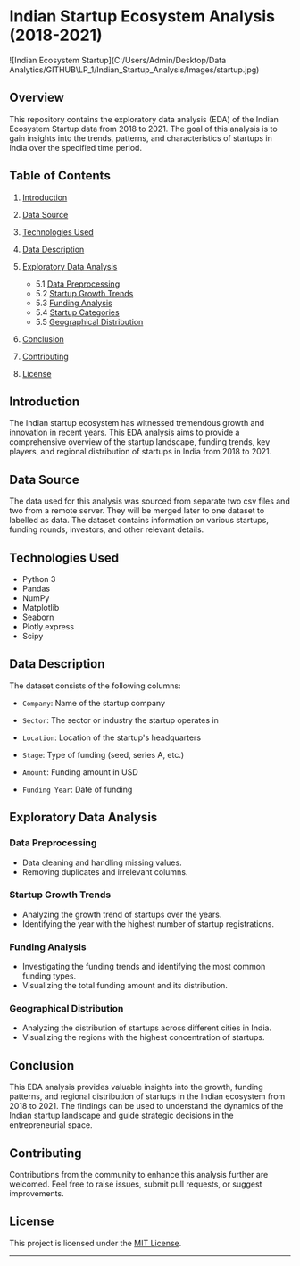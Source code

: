 # Indian Startup Ecosystem Analysis (2018-2021)

![Indian Ecosystem Startup](C:/Users/Admin/Desktop/Data Analytics/GITHUB\LP_1/Indian_Startup_Analysis/Images/startup.jpg) 

## Overview

This repository contains the exploratory data analysis (EDA) of the Indian Ecosystem Startup data from 2018 to 2021. The goal of this analysis is to gain insights into the trends, patterns, and characteristics of startups in India over the specified time period.

## Table of Contents

1. [Introduction](#introduction)
2. [Data Source](#data-source)
3. [Technologies Used](#technologies-used)
4. [Data Description](#data-description)
5. [Exploratory Data Analysis](#exploratory-data-analysis)
   - 5.1 [Data Preprocessing](#data-preprocessing)
   - 5.2 [Startup Growth Trends](#startup-growth-trends)
   - 5.3 [Funding Analysis](#funding-analysis)
   - 5.4 [Startup Categories](#startup-categories)
   - 5.5 [Geographical Distribution](#geographical-distribution)
   
6. [Conclusion](#conclusion)
7. [Contributing](#contributing)
8. [License](#license)

## Introduction

The Indian startup ecosystem has witnessed tremendous growth and innovation in recent years. This EDA analysis aims to provide a comprehensive overview of the startup landscape, funding trends, key players, and regional distribution of startups in India from 2018 to 2021.

## Data Source

The data used for this analysis was sourced from separate two csv files and two from a remote server. They will be merged later to one dataset to labelled as data. The dataset contains information on various startups, funding rounds, investors, and other relevant details.

## Technologies Used

- Python 3
- Pandas
- NumPy
- Matplotlib
- Seaborn
- Plotly.express
- Scipy

## Data Description

The dataset consists of the following columns:

- `Company`: Name of the startup company
- `Sector`: The sector or industry the startup operates in

- `Location`: Location of the startup's headquarters

- `Stage`: Type of funding (seed, series A, etc.)
- `Amount`: Funding amount in USD
- `Funding Year`: Date of funding

## Exploratory Data Analysis

### Data Preprocessing

- Data cleaning and handling missing values.
- Removing duplicates and irrelevant columns.

### Startup Growth Trends

- Analyzing the growth trend of startups over the years.
- Identifying the year with the highest number of startup registrations.

### Funding Analysis

- Investigating the funding trends and identifying the most common funding types.
- Visualizing the total funding amount and its distribution.


### Geographical Distribution

- Analyzing the distribution of startups across different cities in India.
- Visualizing the regions with the highest concentration of startups.



## Conclusion

This EDA analysis provides valuable insights into the growth, funding patterns, and regional distribution of startups in the Indian ecosystem from 2018 to 2021. The findings can be used to understand the dynamics of the Indian startup landscape and guide strategic decisions in the entrepreneurial space.

## Contributing

Contributions from the community to enhance this analysis further are welcomed. Feel free to raise issues, submit pull requests, or suggest improvements.

## License

This project is licensed under the [MIT License](LICENSE).

---
